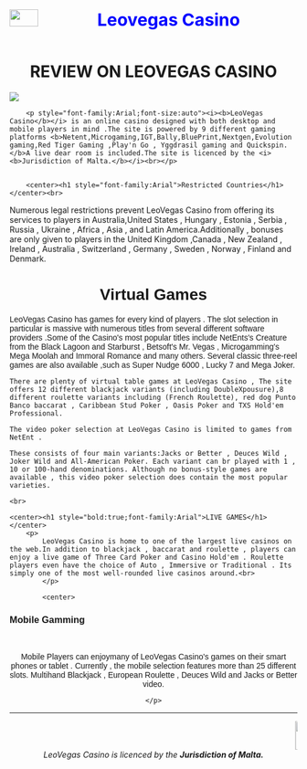 <html>
 <head>
	 <meta charset="UTF-8"/>
	 <link rel="stylesheet" href="" type="text/css"/>
 </head>
	 <body >
<div style="color:blue">
<center>
	<img align="left" src="https://drive.google.com/uc?export=view&id=15Ddh-RlcgTwJfgilkQFdS-v0A2Py5OZi" width=50 height=30/>
	<small style="font-size:30px"><b>Leovegas Casino</b></small>
</center>
</div>
<br>
	<center>
<h1 style="bold:true">REVIEW ON LEOVEGAS CASINO </h1>
</center>
	<img src="https://drive.google.com/uc?export=view&id=15Ddh-RlcgTwJfgilkQFdS-v0A2Py5OZi"/>
	
		<p style="font-family:Arial;font-size:auto"><i><b>LeoVegas Casino</b></i> is an online casino designed with both desktop and mobile players in mind .The site is powered by 9 different gaming platforms <b>Netent,Microgaming,IGT,Bally,BluePrint,Nextgen,Evolution gaming,Red Tiger Gaming ,Play'n Go , Yggdrasil gaming and Quickspin.</b>A live dear room is included.The site is licenced by the <i><b>Jurisdiction of Malta.</b></i><br></p>
		
		
		<center><h1 style="font-family:Arial">Restricted Countries</h1></center><br>

<p>Numerous legal restrictions prevent LeoVegas Casino from offering its services to players in Australia,United States , Hungary , Estonia , Serbia , Russia , Ukraine , Africa , Asia , and Latin America.Additionally , bonuses are only given to players in the United Kingdom ,Canada , New Zealand , Ireland , Australia , Switzerland , Germany , Sweden , Norway , Finland and Denmark.
<br>
</p>
<center><h1 style="font-family:Arial">Virtual Games</h1></center>
<p  style="font-family:Arial;font-size:auto">
	LeoVegas Casino has games for every kind of players . The slot selection in particular is massive with numerous titles from several different software providers .Some of the Casino's most popular titles include NetEnts's Creature from the Black Lagoon and Starburst , Betsoft's Mr. Vegas , Microgamming's Mega Moolah and Immoral Romance and many others. Several classic three-reel games are also available ,such as Super Nudge 6000 , Lucky 7 and Mega Joker.

	There are plenty of virtual table games at LeoVegas Casino , The site offers 12 different blackjack variants (including DoubleXpousure),8 different roulette variants including (French Roulette), red dog Punto Banco baccarat , Caribbean Stud Poker , Oasis Poker and TXS Hold'em Professional.

	The video poker selection at LeoVegas Casino is limited to games from NetEnt .

	These consists of four main variants:Jacks or Better , Deuces Wild , Joker Wild and All-American Poker. Each variant can br played with 1 , 10 or 100-hand denominations. Although no bonus-style games are available , this video poker selection does contain the most popular varieties.

	<br>
</p>
	
	<center><h1 style="bold:true;font-family:Arial">LIVE GAMES</h1></center>
		<p>
			LeoVegas Casino is home to one of the largest live casinos on the web.In addition to blackjack , baccarat and roulette , players can enjoy a live game of Three Card Poker and Casino Hold'em . Roulette players even have the choice of Auto , Immersive or Traditional . Its simply one of the most well-rounded live casinos around.<br>
			</p>
			
			<center>
<h3 style="font-family:Arial;font-size:auto">Mobile Gamming</h3></center><br>
<center>
<p style="font-family:Arial;font-size:auto">
	Mobile Players can enjoymany of LeoVegas Casino's games on their smart phones or tablet . Currently , the mobile selection features more than 25 different slots.
	Multihand Blackjack , European Roulette , Deuces Wild and Jacks or Better video.

	</p>
</center>
<center>
<hr>
<marquee>
<img align="left" src="https://drive.google.com/uc?export=view&id=15Ddh-RlcgTwJfgilkQFdS-v0A2Py5OZi" width=50 height=50/>
<small style="font-size:30px"><b>Leovegas Casino</b></small>
</marquee>
</center>

<center>
<footer><i>LeoVegas Casino is licenced by the <b>Jurisdiction of Malta.</b></i></footer>
</center>

</body>
</html>
